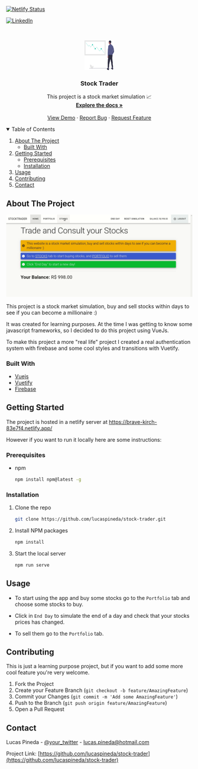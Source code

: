[![Netlify Status](https://api.netlify.com/api/v1/badges/0be48dcc-ceb0-4e32-bc54-8a08ecf7ecef/deploy-status)](https://app.netlify.com/sites/brave-kirch-83e7f4/deploys)




<!-- PROJECT SHIELDS -->
[![LinkedIn][linkedin-shield]][linkedin-url]



<!-- PROJECT LOGO -->
<br />
<p align="center">
  <a href="https://github.com/lucaspineda/stock-trader">
    <img src="./public/img/stock-market.svg" alt="Logo" width="80" height="80">
  </a>

  <h3 align="center">Stock Trader</h3>

  <p align="center">
    This project is a stock market simulation 📈
    <br />
    <a href="https://github.com/lucaspineda/stock-trader"><strong>Explore the docs »</strong></a>
    <br />
    <br />
    <a href="https://brave-kirch-83e7f4.netlify.app">View Demo</a>
    ·
    <a href="https://github.com/lucaspineda/stock-trader/issues">Report Bug</a>
    ·
    <a href="https://github.com/lucaspineda/stock-trader/issues">Request Feature</a>
  </p>
</p>



<!-- TABLE OF CONTENTS -->
<details open="open">
  <summary>Table of Contents</summary>
  <ol>
    <li>
      <a href="#about-the-project">About The Project</a>
      <ul>
        <li><a href="#built-with">Built With</a></li>
      </ul>
    </li>
    <li>
      <a href="#getting-started">Getting Started</a>
      <ul>
        <li><a href="#prerequisites">Prerequisites</a></li>
        <li><a href="#installation">Installation</a></li>
      </ul>
    </li>
    <li><a href="#usage">Usage</a></li>
    <li><a href="#contributing">Contributing</a></li>
    <li><a href="#contact">Contact</a></li>
  </ol>
</details>



<!-- ABOUT THE PROJECT -->
## About The Project

[![Product Name Screen Shot][product-screenshot]]()

This project is a stock market simulation, buy and sell stocks within days to see if you can become a millionaire :)

It was created for learning purposes. At the time I was getting to know some javascript frameworks, so I decided to do this project using VueJs.

To make this project a more "real life" project I created a real authentication system with firebase and some cool styles and transitions with Vuetify.

### Built With

* [Vuejs](https://vuejs.org/)
* [Vuetify](https://vuetifyjs.com/)
* [Firebase](https://firebase.google.com/)



<!-- GETTING STARTED -->
## Getting Started

The project is hosted in a netlify server at https://brave-kirch-83e7f4.netlify.app/

However if you want to run it locally here are some instructions:

### Prerequisites

* npm
  ```sh
  npm install npm@latest -g
  ```

### Installation

1. Clone the repo
   ```sh
   git clone https://github.com/lucaspineda/stock-trader.git
   ```
2. Install NPM packages
   ```sh
   npm install
   ```
3. Start the local server
   ```sh
   npm run serve
   ```



<!-- USAGE EXAMPLES -->
## Usage

- To start using the app and buy some stocks go to the `Portfolio` tab and choose some stocks to buy.

- Click in `End Day` to simulate the end of a day and check that your stocks prices has changed.

- To sell them go to the `Portfolio` tab.

<!-- CONTRIBUTING -->
## Contributing

This is just a learning purpose project, but if you want to add some more cool feature you're very welcome.

1. Fork the Project
2. Create your Feature Branch (`git checkout -b feature/AmazingFeature`)
3. Commit your Changes (`git commit -m 'Add some AmazingFeature'`)
4. Push to the Branch (`git push origin feature/AmazingFeature`)
5. Open a Pull Request

<!-- CONTACT -->
## Contact

Lucas Pineda - [@your_twitter](https://twitter.com/lucaspineda96) - lucas.pineda@hotmail.com

Project Link: [https://github.com/lucaspineda/stock-trader](https://github.com/lucaspineda/stock-trader)



<!-- MARKDOWN LINKS & IMAGES -->
<!-- https://www.markdownguide.org/basic-syntax/#reference-style-links -->

[issues-shield]: https://img.shields.io/github/issues/othneildrew/Best-README-Template.svg?style=for-the-badge
[issues-url]: https://github.com/lucaspineda/stock-trader/issues
[linkedin-shield]: https://img.shields.io/badge/-LinkedIn-black.svg?style=for-the-badge&logo=linkedin&colorB=555
[linkedin-url]: https://linkedin.com/in/lucas-pineda
[product-screenshot]: public/img/stock-trader-gif.gif
